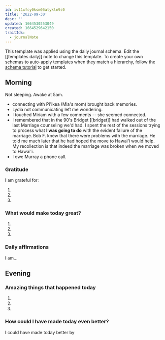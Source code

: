 ```yaml
---
id: iv11xfcy0ksm06atykln9s0
title: '2022-09-30'
desc: ''
updated: 1664530253049
created: 1664529642150
traitIds:
  - journalNote
---
```

This template was applied using the daily journal schema. Edit the [[templates.daily]] note to change this template.
To create your own schemas to auto-apply templates when they match a hierarchy, follow the [schema tutorial](https://blog.dendron.so/notes/P1DL2uXHpKUCa7hLiFbFA/) to get started.

<!--
Based on the journaling method created by Intelligent Change:
- [Intelligent Change: Our Story](https://www.intelligentchange.com/pages/our-story)
- [The Five Minute Journal](https://www.intelligentchange.com/products/the-five-minute-journal)
-->

## Morning

<!-- Fill out this section after waking up -->
Not sleeping. Awake at 5am. 

- connecting with Pi'ikea (Mia's mom) brought back memories.
- Lydia not communicating left me wondering.
- I touched Miriam with a few comments -- she seemed connected.
- I remembered that in the 90's Bridget [[bridget]] had walked out of the last Marriage counseling we'd had. I spent the rest of the sessions trying to process what **I was going to do** with the evident failure of the marriage. Bob F. knew that there were problems with the marriage. He told me much later that he had hoped the move to Hawai'i would help. My recollection is that indeed the marriage was broken when we moved to Hawai'i. 
- I owe Murray a phone call.
### Gratitude

I am grateful for:

1.
2.
3.

### What would make today great?

1.
2.
3.

### Daily affirmations

I am...

## Evening

<!-- Fill out this section before going to sleep, reflecting on your day -->

### Amazing things that happened today

1.
2.
3.

### How could I have made today even better?

I could have made today better by
